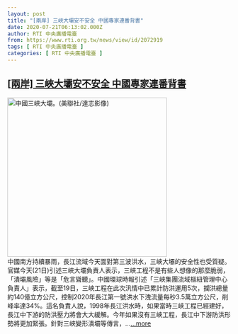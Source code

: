 ```yaml
---
layout: post
title: "[兩岸] 三峽大壩安不安全 中國專家連番背書"
date: 2020-07-21T06:13:02.000Z
author: RTI 中央廣播電臺
from: https://www.rti.org.tw/news/view/id/2072919
tags: [ RTI 中央廣播電臺 ]
categories: [ RTI 中央廣播電臺 ]
---
```

<!--1595311982000-->
[[兩岸] 三峽大壩安不安全 中國專家連番背書](https://www.rti.org.tw/news/view/id/2072919)
------

<div>
<img src="https://static.rti.org.tw/assets/thumbnails/2020/06/23/beaa62ff8c428c3eec355319cfc710d3.jpg" width="360" alt="中國三峽大壩。(美聯社/達志影像)" title="中國三峽大壩。(美聯社/達志影像)"><br>中國南方持續暴雨，長江流域今天面對第三波洪水，三峽大壩的安全性也受質疑。官媒今天(21日)引述三峽大壩負責人表示，三峽工程不是有些人想像的那麼脆弱，「潰壩風險」等是「危言聳聽」。中國環球時報引述「三峽集團流域樞紐管理中心負責人」表示，截至19日，三峽工程在此次汛情中已累計防洪運用5次，攔洪總量約140億立方公尺，控制2020年長江第一號洪水下洩流量每秒3.5萬立方公尺，削峰率達34%。這名負責人說，1998年長江洪水時，如果當時三峽工程已經建好，長江中下游的防洪壓力將會大大緩解。今年如果沒有三峽工程，長江中下游防洪形勢將更加緊張。針對三峽變形潰壩等傳言，...<a target="_blank" href="https://www.rti.org.tw/news/view/id/2072919">...more</a>
</div>

